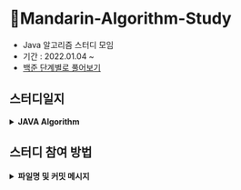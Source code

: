 # 🍊Mandarin-Algorithm-Study

- Java 알고리즘 스터디 모임
- 기간 : 2022.01.04 ~
- [백준 단계별로 풀어보기](https://www.acmicpc.net/step)

## 스터디일지

<details markdown="1">
<summary><strong>JAVA Algorithm</strong></summary>

<br/>

|                               주차                             |            날짜              |    번호 |      내용           |   회고록       |
| :-------------------------------------------------------------------:   | :-----------------------------: |:-----------------------------: |:-----------------------------: |:-----------------------------:
| [1주차](https://github.com/Mandarin-Eaters/Mandarin-Algorithm-Study/tree/main/week1) | 2022.01.10  |   [15552번](https://www.acmicpc.net/problem/15552) |빠른 A+B   | [week 1](https://github.com/Mandarin-Eaters/Mandarin-Algorithm-Study/blob/main/week1/week1.md)|
| [2주차](https://github.com/Mandarin-Eaters/Mandarin-Algorithm-Study/tree/main/week2) | 2022.01.17  |    [2941번](https://www.acmicpc.net/problem/2941) |크로아티아 알파벳 | [week 2](https://github.com/Mandarin-Eaters/Mandarin-Algorithm-Study/blob/main/week2/week2.md) |
|  |   |    [1316번](https://www.acmicpc.net/problem/1316) |  그룹 단어 체커  ||
| [3주차]() | 2022.01.24 | ------    |------  | [week 3]() |

</details>

## 스터디 참여 방법

<details markdown="1">
<summary><strong>파일명 및 커밋 메시지</strong></summary>

- **매 스터디 전 해당 주 깃허브 폴더에 소스코드를 업로드 한다.**
- 주별 소스코드 업로드 위치 및 양식
    - 파일명 및 커밋 메시지 설정
        - 파일명 : **`boj_”번호”_”이름”.java`**
        - 커밋 메시지: **`code: 백준 “번호”번 문제`**
    - N주차 스터디폴더 생성 및 md파일 생성
        - 폴더명 : `week”N”`
        - md 파일명 : `week”N”.md`
        - 커밋 내용 : `Update week”N” markdown file`
        - md에는 문제를 풀면서 어려웠던 점이나 공유하고 싶은 내용을 작성
        - 예시사진
        - ![20220111075321](https://user-images.githubusercontent.com/32264455/149455168-70a3e87f-602c-49df-8fb3-57527c5213e1.png)



- 소스코드 업로드 방식
    
    [Git - 커밋 메시지 컨벤션](https://doublesprogramming.tistory.com/256)
    
    - Commit
        1. fork & clone
        2. 소스코드 작성
        3. fetch *merge 후 Pull Request
    - Pull Request
        1. 제목은 `“N”주차 완료`로 한다. 
        2. 내용은 기본적으로 파일명과 동일하게 한다.
        3. 느낀 점이나 공유할 부분은 자유롭게 작성 

![20220110213655.png](1%E1%84%8C%E1%85%AE%E1%84%8E%E1%85%A1%20%E1%84%89%E1%85%B3%E1%84%90%E1%85%A5%E1%84%83%E1%85%B5%20%E1%84%82%E1%85%A2%E1%84%8B%E1%85%AD%E1%86%BC%20(220110)%200dda9b1dcc5f4106b4fc3928d733ce12/20220110213655.png)

</details>
